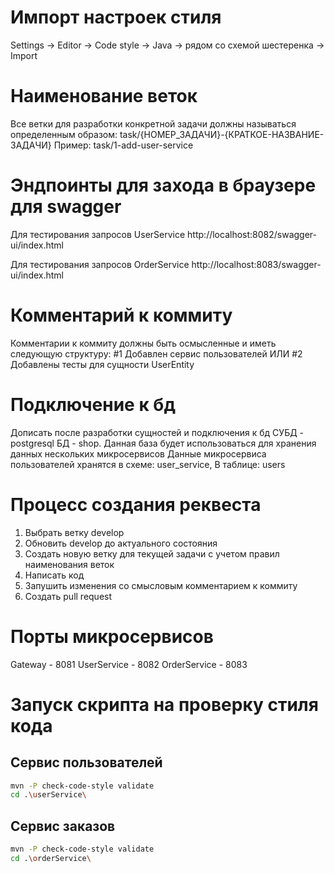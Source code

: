 # Импорт настроек стиля

Settings -> Editor -> Code style -> Java -> рядом со схемой шестеренка
-> Import

# Наименование веток

Все ветки для разработки конкретной задачи должны называться определенным образом:
task/{НОМЕР_ЗАДАЧИ}-{КРАТКОЕ-НАЗВАНИЕ-ЗАДАЧИ}
Пример:
task/1-add-user-service

#  Эндпоинты для захода в браузере для swagger 

Для тестирования запросов  UserService
http://localhost:8082/swagger-ui/index.html

Для тестирования запросов  OrderService
http://localhost:8083/swagger-ui/index.html

# Комментарий к коммиту

Комментарии к коммиту должны быть осмысленные и иметь следующую структуру:
#1 Добавлен сервис пользователей
ИЛИ
#2 Добавлены тесты для сущности UserEntity

# Подключение к бд

Дописать после разработки сущностей и подключения к бд
СУБД - postgresql
БД - shop. Данная база будет использоваться для хранения данных нескольких микросервисов
Данные микросервиса пользователей хранятся в схеме:
user_service,
В таблице:
users

# Процесс создания реквеста

1. Выбрать ветку develop
2. Обновить develop до актуального состояния
3. Создать новую ветку для текущей задачи с учетом правил наименования веток
4. Написать код
5. Запушить изменения со смысловым комментарием к коммиту
6. Создать pull request

# Порты микросервисов

Gateway - 8081
UserService - 8082
OrderService - 8083

# Запуск скрипта на проверку стиля кода

## Сервис пользователей

``` bash
mvn -P check-code-style validate
cd .\userService\
```

## Сервис заказов

``` bash
mvn -P check-code-style validate
cd .\orderService\
```


